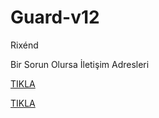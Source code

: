 # Guard-v12
Rixénd

Bir Sorun Olursa İletişim Adresleri

[TIKLA](https://discord.gg/Tc2xhYFMrY)

[TIKLA](https://discord.gg/dp558Ry9CX)

